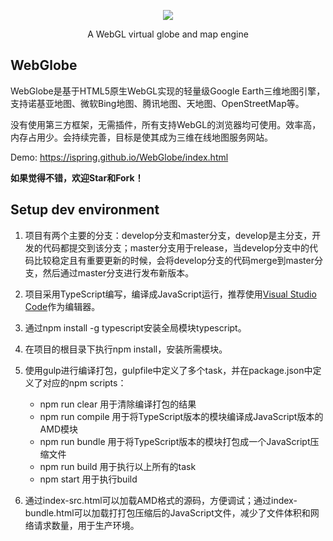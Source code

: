  <p align="center">
  <a target="_blank" href="https://ispring.github.io/WebGlobe/index.html">
    <img src="https://github.com/iSpring/WebGlobe/blob/master/screenshot.png">
  </a>
  <p align="center">A WebGL virtual globe and map engine</p>
</p>



## WebGlobe
WebGlobe是基于HTML5原生WebGL实现的轻量级Google Earth三维地图引擎，支持诺基亚地图、微软Bing地图、腾讯地图、天地图、OpenStreetMap等。

没有使用第三方框架，无需插件，所有支持WebGL的浏览器均可使用。效率高，内存占用少。会持续完善，目标是使其成为三维在线地图服务网站。

Demo: https://ispring.github.io/WebGlobe/index.html

**如果觉得不错，欢迎Star和Fork！**

## Setup dev environment
 1. 项目有两个主要的分支：develop分支和master分支，develop是主分支，开发的代码都提交到该分支；master分支用于release，当develop分支中的代码比较稳定且有重要更新的时候，会将develop分支的代码merge到master分支，然后通过master分支进行发布新版本。

 2. 项目采用TypeScript编写，编译成JavaScript运行，推荐使用[Visual Studio Code](http://code.visualstudio.com/)作为编辑器。

 3. 通过npm install -g typescript安装全局模块typescript。

 4. 在项目的根目录下执行npm install，安装所需模块。

 5. 使用gulp进行编译打包，gulpfile中定义了多个task，并在package.json中定义了对应的npm scripts：
    - npm run clear 用于清除编译打包的结果
    - npm run compile 用于将TypeScript版本的模块编译成JavaScript版本的AMD模块
    - npm run bundle 用于将TypeScript版本的模块打包成一个JavaScript压缩文件
    - npm run build 用于执行以上所有的task
    - npm start 用于执行build

 6. 通过index-src.html可以加载AMD格式的源码，方便调试；通过index-bundle.html可以加载打打包压缩后的JavaScript文件，减少了文件体积和网络请求数量，用于生产环境。



